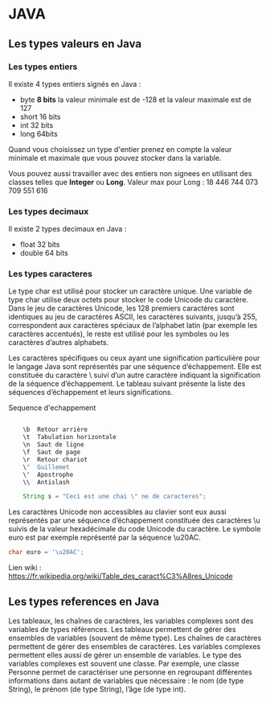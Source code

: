 # JAVA

## Les types valeurs en Java

### Les types entiers

Il existe 4 types entiers signés en Java :

- byte **8 bits** la valeur minimale est de -128 et la valeur maximale est de 127
- short 16 bits
- int 32 bits
- long 64bits

Quand vous choisissez un type d'entier prenez en compte la valeur minimale et maximale que vous pouvez stocker dans la variable.

Vous pouvez aussi travailler avec des entiers non signees en utilisant des classes telles que **Integer** ou **Long**. Valeur max pour Long : 18 446 744 073 709 551 616

### Les types decimaux

Il existe 2 types decimaux en Java :

- float 32 bits
- double 64 bits

### Les types caracteres

Le type char est utilisé pour stocker un caractère unique. Une variable de type char utilise deux octets pour stocker le code Unicode du caractère. Dans le jeu de caractères Unicode, les 128 premiers caractères sont identiques au jeu de caractères ASCII, les caractères suivants, jusqu’à 255, correspondent aux caractères spéciaux de l’alphabet latin (par exemple les caractères accentués), le reste est utilisé pour les symboles ou les caractères d’autres alphabets.

Les caractères spécifiques ou ceux ayant une signification particulière pour le langage Java sont représentés par une séquence d’échappement. Elle est constituée du caractère \ suivi d’un autre caractère indiquant la signification de la séquence d’échappement. Le tableau suivant présente la liste des séquences d’échappement et leurs significations.

Sequence d'echappement

```java

    \b  Retour arrière
    \t  Tabulation horizontale
    \n  Saut de ligne
    \f  Saut de page
    \r  Retour chariot
    \"  Guillemet
    \'  Apostrophe
    \\  Antislash

    String s = "Ceci est une chai \" ne de caracteres";
```

Les caractères Unicode non accessibles au clavier sont eux aussi représentés par une séquence d’échappement constituée des caractères \u suivis de la valeur hexadécimale du code Unicode du caractère. Le symbole euro est par exemple représenté par la séquence \u20AC.

```java
char euro = '\u20AC';
```

Lien wiki : https://fr.wikipedia.org/wiki/Table_des_caract%C3%A8res_Unicode

## Les types references en Java

Les tableaux, les chaînes de caractères, les variables complexes sont des variables de types références. Les tableaux permettent de gérer des ensembles de variables (souvent de même type). Les chaînes de caractères permettent de gérer des ensembles de caractères. Les variables complexes permettent elles aussi de gérer un ensemble de variables. Le type des variables complexes est souvent une classe. Par exemple, une classe Personne permet de caractériser une personne en regroupant différentes informations dans autant de variables que nécessaire : le nom (de type String), le prénom (de type String), l’âge (de type int).
